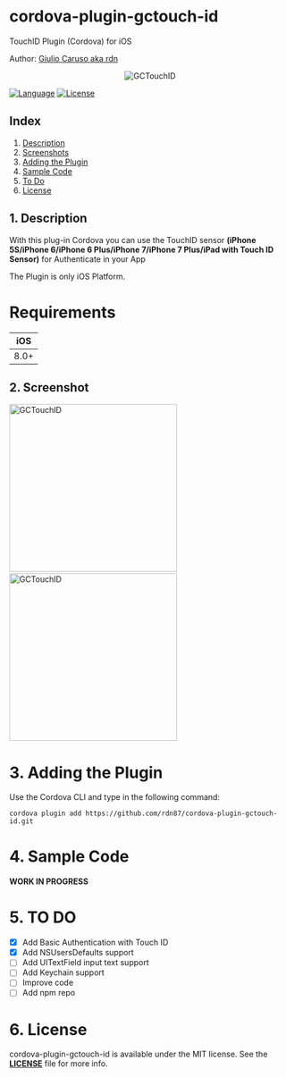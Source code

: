 # cordova-plugin-gctouch-id
TouchID Plugin (Cordova) for iOS

Author: [Giulio Caruso aka rdn](https://twitter.com/iosdeveloper87)

<p align="center"><img src="https://github.giuliocaruso.it/GCTouchID/images/gctouchid.jpg" alt="GCTouchID"></p>

[![Language](https://img.shields.io/badge/language-objective--c-green.svg)](https://developer.apple.com/reference/objectivec)
[![License](https://img.shields.io/badge/license-MIT-blue.svg)](https://github.com/rdn87/cordova-plugin-gctouch-id/blob/master/LICENSE)

## Index

1. [Description](#1-description)
2. [Screenshots](#2-screenshots)
3. [Adding the Plugin](#3-adding-the-plugin)
4. [Sample Code](#4-sample-code)
5. [To Do](#5-to-do)
6. [License](#6-license)

## 1. Description

With this plug-in Cordova you can use the TouchID sensor **(iPhone 5S/iPhone 6/iPhone 6 Plus/iPhone 7/iPhone 7 Plus/iPad with Touch ID Sensor)** for Authenticate in your App

The Plugin is only iOS Platform.

**Requirements**
===========
| **iOS** | 
|---------|
|   8.0+  |

## 2. Screenshot
<img src="https://github.giuliocaruso.it/GCTouchID/screen/home.jpg" alt="GCTouchID" width="300">&nbsp;
<img src="https://github.giuliocaruso.it/GCTouchID/screen/touchid.jpg" alt="GCTouchID" width="300">

# 3. Adding the Plugin

Use the Cordova CLI and type in the following command:

`cordova plugin add https://github.com/rdn87/cordova-plugin-gctouch-id.git`

# 4. Sample Code

**WORK IN PROGRESS**

# 5. TO DO
- [x] Add Basic Authentication with Touch ID
- [x] Add NSUsersDefaults support
- [ ] Add UITextField input text support
- [ ] Add Keychain support
- [ ] Improve code 
- [ ] Add npm repo

# 6. License

cordova-plugin-gctouch-id is available under the MIT license. See the **[LICENSE](https://github.com/rdn87/cordova-plugin-gctouch-id/blob/master/LICENSE)** file for more info.
